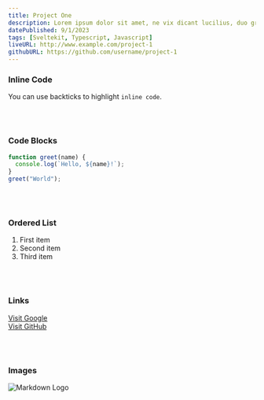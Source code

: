 ```yaml
---
title: Project One
description: Lorem ipsum dolor sit amet, ne vix dicant lucilius, duo graeci accumsan petentium ne.
datePublished: 9/1/2023
tags: [Sveltekit, Typescript, Javascript]
liveURL: http://www.example.com/project-1
githubURL: https://github.com/username/project-1
---
```

### Inline Code

You can use backticks to highlight `inline code`.

<br/><br/>

### Code Blocks

```javascript
function greet(name) {
  console.log(`Hello, ${name}!`);
}
greet("World");
```

<br/><br/>

### Ordered List
1. First item
2. Second item
3. Third item

<br/><br/>

### Links

[Visit Google](https://www.google.com) <br/>
[Visit GitHub](https://www.github.com)

<br/><br/>

### Images

![Markdown Logo](https://markdown-here.com/img/icon256.png)
